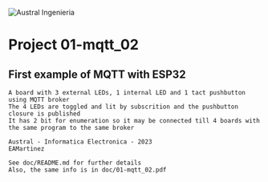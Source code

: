 ![Austral Ingenieria](https://encrypted-tbn0.gstatic.com/images?q=tbn%3AANd9GcQooGo7vQn4t9-6Bt46qZF-UY4_QFpYOeh7kVWzwpr_lbLr5wka)

#   Project 01-mqtt_02

##  First example of MQTT with ESP32

    A board with 3 external LEDs, 1 internal LED and 1 tact pushbutton using MQTT broker
    The 4 LEDs are toggled and lit by subscrition and the pushbutton closure is published
    It has 2 bit for enumeration so it may be connected till 4 boards with the same program to the same broker

    Austral - Informatica Electronica - 2023 
    EAMartinez

    See doc/README.md for further details
    Also, the same info is in doc/01-mqtt_02.pdf

    

